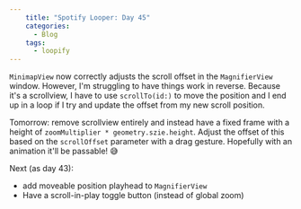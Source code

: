 ```yaml
---
    title: "Spotify Looper: Day 45"
    categories:
      - Blog
    tags:
      - loopify
---
```

`MinimapView` now correctly adjusts the scroll offset in the `MagnifierView` window. However, I'm struggling to have things work in reverse. Because it's a scrollview, I have to use `scrollTo(id:)` to move the position and I end up in a loop if I try and update the offset from my new scroll position.

Tomorrow: remove scrollview entirely and instead have a fixed frame with a height of `zoomMultiplier * geometry.szie.height`. Adjust the offset of this based on the `scrollOffset` parameter with a drag gesture. Hopefully with an animation it'll be passable! 😅

Next (as day 43): 
- add moveable position playhead to `MagnifierView`
- Have a scroll-in-play toggle button (instead of global zoom)